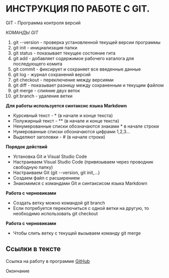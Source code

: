 # ИНСТРУКЦИЯ ПО РАБОТЕ С GIT.

GIT - Программа контроля версий

*КОМАНДЫ GIT*
1. git --version - проверка установленной текущей версии программы
2. git init - инициализация папки
3. git status - показывает текущее состояние гита
4. git add - добавляет содержимое рабочего каталога для последующего комита
5. git commit - фиксирует и сохраняет все введенные данные
6. git log - журнал сохранений версий
7. git checkout - переключение между версиями
8. git diff - показывает разницу между сохраненным и текущим файлом
9. git merge - слияние двух веток
10. git branch - удаление ветки

**Для работы используется синтаксис языка Markdown**
* Курсивный текст - * (в начале и конце текста)
* Полужирный текст - ** (в начале и конце текста)
* Ненумерованные списки обозначаются знаками * в начале строки
* Нумерованные списки обозначаются цифрами 1,2,3... 
* Выделяют заголовки - # (в начале строки)

**Порядок действий**
* Установка Git и Visual Studio Code
* Настраиваем Visual Studio Code (привязываем через проводник свободную папку)
* Настраиваем Git (git --version, git init,...)
* Создаем файл с расширением
* Знакомимся с командами Git и синтаксисом языка Markdown

**Работа с черновиками**
* Создать ветку можно командой git branch
* Если потребуется переключиться с одной ветки на другую, то необходимо использовать git checkout

**Работа с черновиками**
* Чтобы слить ветку с текущей вызываем команду git merge

## Ссылки в тексте

Ссылка на работу в программе [GitHub](https://github.com)


Окончание 